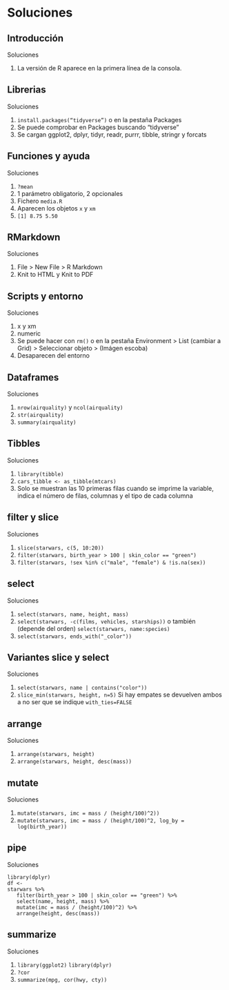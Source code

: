 # Soluciones

## Introducción

Soluciones

1. La versión de R aparece en la primera línea de la consola.

## Librerias

Soluciones

1. `install.packages(“tidyverse”)` o en la pestaña Packages
2. Se puede comprobar en Packages buscando “tidyverse”
3. Se cargan ggplot2, dplyr, tidyr, readr, purrr, tibble, stringr y forcats

## Funciones y ayuda

Soluciones

1. `?mean`
2. 1 parámetro obligatorio, 2 opcionales
3. Fichero `media.R`
4. Aparecen los objetos `x` y `xm`
5. `[1] 8.75 5.50`

## RMarkdown

Soluciones

1. File > New File > R Markdown
2. Knit to HTML y Knit to PDF

## Scripts y entorno

Soluciones

1. x y xm
2. numeric
3. Se puede hacer con `rm()` o en la pestaña Environment > List (cambiar a Grid) > Seleccionar objeto > (Imágen escoba)
4. Desaparecen del entorno

## Dataframes

Soluciones

1. `nrow(airquality)` y `ncol(airquality)`
2. `str(airquality)`
3. `summary(airquality)`

## Tibbles

Soluciones

1. `library(tibble)`
2. `cars_tibble <- as_tibble(mtcars)`
3. Solo se muestran las 10 primeras filas cuando se imprime la variable, indica el número de filas, columnas y el tipo de cada columna

## filter y slice

Soluciones

1. `slice(starwars, c(5, 10:20))`
2. `filter(starwars, birth_year > 100 | skin_color == "green")`
3. `filter(starwars, !sex %in% c("male", "female") & !is.na(sex))`

## select

Soluciones

1. `select(starwars, name, height, mass)`
2. `select(starwars, -c(films, vehicles, starships))` o también (depende del orden) `select(starwars, name:species)`
3. `select(starwars, ends_with("_color"))`

## Variantes slice y select

Soluciones

1. `select(starwars, name | contains("color"))`
2. `slice_min(starwars, height, n=5)`
   Si hay empates se devuelven ambos a no ser que se indique `with_ties=FALSE`

## arrange

Soluciones

1. `arrange(starwars, height)`
2. `arrange(starwars, height, desc(mass))`

## mutate

Soluciones

1. `mutate(starwars, imc = mass / (height/100)^2))`
2. `mutate(starwars, imc = mass / (height/100)^2, log_by = log(birth_year))`

## pipe

Soluciones

```{r}
library(dplyr)
df <-
starwars %>%
   filter(birth_year > 100 | skin_color == "green") %>%
   select(name, height, mass) %>%
   mutate(imc = mass / (height/100)^2) %>%
   arrange(height, desc(mass))
```

## summarize

Soluciones

1. `library(ggplot2)`
   `library(dplyr)`
2. `?cor`
3. `summarize(mpg, cor(hwy, cty))`
